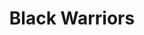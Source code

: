 --- 
title: "Black Warriors"
publishdate: "2019-2-16T16:48:46+02:00"
src: "https://365manga.net/manga/black-warriors"
image: "https://data.365manga.net/images/thumbnails/30523-black-warriors.jpg"
description: " A story about two young demons who are always slacking off at work, a place that happens to be an organization that vows to keep the balance between the worlds of the living and dead by killing humans! Vol 1&2 contain a small short story about a robot with a mission to 'save humans'"
---
